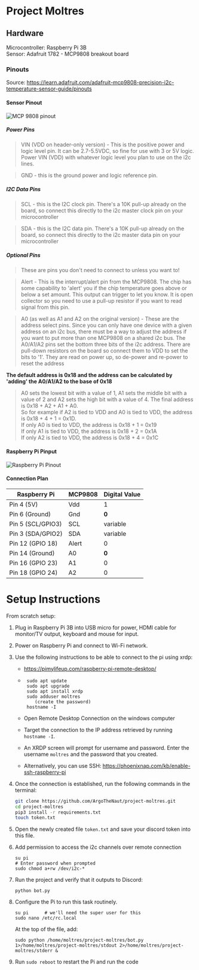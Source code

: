 # Project Moltres

## Hardware

Microcontroller: Raspberry Pi 3B  
Sensor: Adafruit 1782 - MCP9808 breakout board

### Pinouts

Source: https://learn.adafruit.com/adafruit-mcp9808-precision-i2c-temperature-sensor-guide/pinouts

#### Sensor Pinout

![MCP 9808 pinout](https://cdn-learn.adafruit.com/assets/assets/000/015/726/large1024/adafruit_products_2.png?1396474366)

##### Power Pins

> VIN (VDD on header-only version) - This is the positive power and logic level pin. It can be 2.7-5.5VDC, so fine for use with 3 or 5V logic. Power VIN (VDD) with whatever logic level you plan to use on the i2c lines.

> GND - this is the ground power and logic reference pin.

##### I2C Data Pins

> SCL - this is the I2C clock pin. There's a 10K pull-up already on the board, so connect this directly to the i2c master clock pin on your microcontroller

> SDA - this is the I2C data pin. There's a 10K pull-up already on the board, so connect this directly to the i2c master data pin on your microcontroller

##### Optional Pins

> These are pins you don't need to connect to unless you want to!

> Alert - This is the interrupt/alert pin from the MCP9808. The chip has some capability to 'alert' you if the chip temperature goes above or below a set amount. This output can trigger to let you know. It is open collector so you need to use a pull-up resistor if you want to read signal from this pin.

> A0 (as well as A1 and A2 on the original version) - These are the address select pins. Since you can only have one device with a given address on an i2c bus, there must be a way to adjust the address if you want to put more than one MCP9808 on a shared i2c bus. The A0/A1/A2 pins set the bottom three bits of the i2c address. There are pull-down resistors on the board so connect them to VDD to set the bits to '1'. They are read on power up, so de-power and re-power to reset the address

**The default address is 0x18 and the address can be calculated by 'adding' the A0/A1/A2 to the base of 0x18**

> A0 sets the lowest bit with a value of 1, A1 sets the middle bit with a value of 2 and A2 sets the high bit with a value of 4. The final address is 0x18 + A2 + A1 + A0.  
> So for example if A2 is tied to VDD and A0 is tied to VDD, the address is 0x18 + 4 + 1 = 0x1D.  
> If only A0 is tied to VDD, the address is 0x18 + 1 = 0x19  
> If only A1 is tied to VDD, the address is 0x18 + 2 = 0x1A  
> If only A2 is tied to VDD, the address is 0x18 + 4 = 0x1C

#### Raspberry Pi Pinput

![Raspberry Pi Pinout](https://media.discordapp.net/attachments/1140663336996974623/1140663731022475304/image0.jpg)

#### Connection Plan

| Raspberry Pi      | MCP9808 | Digital Value |
| ----------------- | ------- | ------------- |
| Pin 4 (5V)        | Vdd     | 1             |
| Pin 6 (Ground)    | Gnd     | **0**         |
| Pin 5 (SCL/GPIO3) | SCL     | variable      |
| Pin 3 (SDA/GPIO2) | SDA     | variable      |
| Pin 12 (GPIO 18)  | Alert   | 0             |
| Pin 14 (Ground)   | A0      | **0**         |
| Pin 16 (GPIO 23)  | A1      | 0             |
| Pin 18 (GPIO 24)  | A2      | 0             |

# Setup Instructions

From scratch setup:

1. Plug in Raspberry Pi 3B into USB micro for power, HDMI cable for monitor/TV output, keyboard and mouse for input.
1. Power on Raspberry Pi and connect to Wi-Fi network.
1. Use the following instructions to be able to connect to the pi using xrdp:

   - https://pimylifeup.com/raspberry-pi-remote-desktop/
   - ```
      sudo apt update
      sudo apt upgrade
      sudo apt install xrdp
      sudo adduser moltres
         (create the password)
      hostname -I
     ```
   - Open Remote Desktop Connection on the windows computer
   - Target the connection to the IP address retrieved by running `hostname -I`.
   - An XRDP screen will prompt for username and password. Enter the username `moltres` and the password that you created.

   - Alternatively, you can use SSH: https://phoenixnap.com/kb/enable-ssh-raspberry-pi

1. Once the connection is established, run the following commands in the terminal:
   ```bash
   git clone https://github.com/ArgoTheNaut/project-moltres.git
   cd project-moltres
   pip3 install -r requirements.txt
   touch token.txt
   ```
1. Open the newly created file `token.txt` and save your discord token into this file.

1. Add permission to access the i2c channels over remote connection

   ```
   su pi
   # Enter password when prompted
   sudo chmod a+rw /dev/i2c-*
   ```

1. Run the project and verify that it outputs to Discord:

   ```
   python bot.py
   ```

1. Configure the Pi to run this task routinely.
   ```
   su pi      # we'll need the super user for this
   sudo nano /etc/rc.local
   ```
   At the top of the file, add:
   ```
   sudo python /home/moltres/project-moltres/bot.py 1>/home/moltres/project-moltres/stdout 2>/home/moltres/project-moltres/stderr &
   ```
1. Run `sudo reboot` to restart the Pi and run the code
